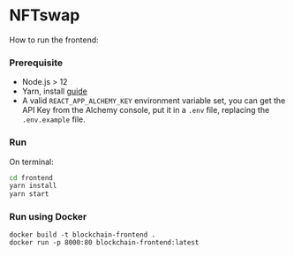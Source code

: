 # NFTswap

How to run the frontend:
### Prerequisite
* Node.js > 12
* Yarn, install [guide](https://classic.yarnpkg.com/lang/en/docs/install/#debian-stable)
* A valid `REACT_APP_ALCHEMY_KEY` environment variable set, you can get the API Key from the Alchemy console, put it in a `.env` file, replacing the `.env.example` file.
  
### Run
On terminal:
```bash
cd frontend
yarn install
yarn start 
```
### Run using Docker
```
docker build -t blockchain-frontend .
docker run -p 8000:80 blockchain-frontend:latest
```
